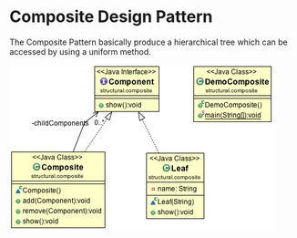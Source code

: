 Composite Design Pattern
========================

The Composite Pattern basically produce a hierarchical tree which can be accessed by using a uniform method.

![ScreenShot](classdiagram.png)
